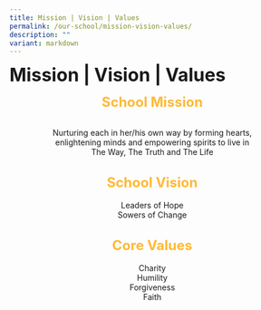 ```yaml
---
title: Mission | Vision | Values
permalink: /our-school/mission-vision-values/
description: ""
variant: markdown
---
```

<b><font size="6">Mission | Vision | Values</font></b>

<center>

<font size="5" color="#FFB936"><b>School Mission</b></font>

<br>
Nurturing each in her/his own way by forming hearts,<br>
enlightening minds and empowering spirits to live in<br>
The Way, The Truth and The Life<br>
<br>


  
<font size="5" color="#FFB936"><b>School Vision</b></font>
<br><br>
Leaders of Hope<br>
Sowers of Change
<br><br>

  

<font size="5" color="#FFB936"><b>Core Values</b></font>
<br><br>
Charity<br>
Humility<br>
Forgiveness<br>
Faith

</center>